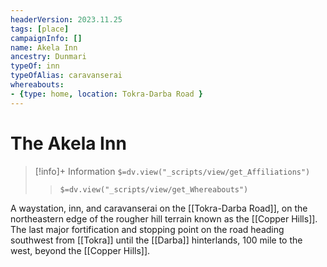```yaml
---
headerVersion: 2023.11.25
tags: [place]
campaignInfo: []
name: Akela Inn
ancestry: Dunmari
typeOf: inn
typeOfAlias: caravanserai
whereabouts: 
- {type: home, location: Tokra-Darba Road }
---
```

# The Akela Inn
>[!info]+ Information
> `$=dv.view("_scripts/view/get_Affiliations")`
>> `$=dv.view("_scripts/view/get_Whereabouts")`

A waystation, inn, and caravanserai on the [[Tokra-Darba Road]], on the northeastern edge of the rougher hill terrain known as the [[Copper Hills]]. The last major fortification and stopping point on the road heading southwest from [[Tokra]] until the [[Darba]] hinterlands, 100 mile to the west, beyond the [[Copper Hills]].
